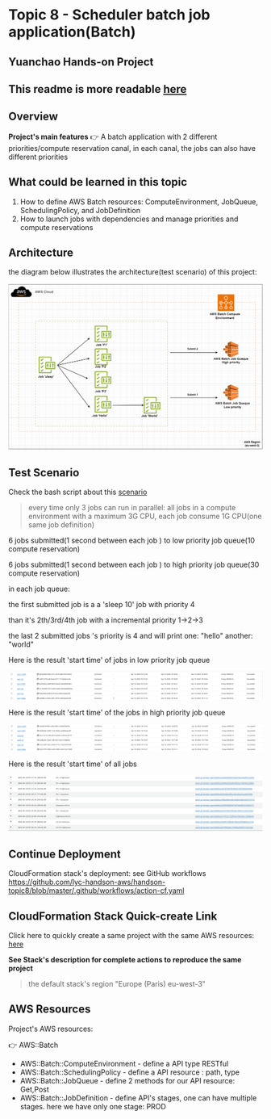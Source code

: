 # Topic 8 - Scheduler batch job application(Batch)
## Yuanchao Hands-on Project

## This readme is more readable [here](https://github.com/lyc-handson-aws/handson-topic8)



## **Overview**

**Project's main features**
:point_right: A batch application with 2 different priorities/compute reservation canal, in each canal, the jobs can also have different priorities



## What could be learned in this topic

1. How to define AWS Batch resources: ComputeEnvironment, JobQueue, SchedulingPolicy, and JobDefinition
2. How to launch jobs with dependencies and manage priorities and compute reservations


## **Architecture**
the diagram below illustrates the architecture(test scenario) of this project:

![](images/1-architecture.png)

## **Test Scenario**

Check the bash script about this [scenario](https://github.com/lyc-handson-aws/handson-topic8/blob/master/project.sh)

> every time only 3 jobs can run in parallel: all jobs in a compute environment with a maximum 3G CPU, each job consume 1G CPU(one same job definition)

6 jobs submitted(1 second between each job ) to low priority job queue(10 compute reservation)

6 jobs submitted(1 second between each job ) to high priority job queue(30 compute reservation)

in each job queue: 

the first submitted job is a a 'sleep 10' job with priority 4

than it's 2th/3rd/4th job with a incremental priority 1->2->3

the last 2 submitted jobs 's priority is 4 and will print one: "hello" another: "world"



Here is the result 'start time' of jobs in low priority job queue

![Jobs in low priority job queue](images/2-1.png)

Here is the result 'start time'  of the jobs in high priority job queue

![](images/2-2.png)

Here is the result 'start time'  of all jobs 

![](images/2-3.png)


## Continue Deployment
CloudFormation stack's deployment: see GitHub workflows https://github.com/lyc-handson-aws/handson-topic8/blob/master/.github/workflows/action-cf.yaml

## **CloudFormation Stack Quick-create Link**
Click here to quickly create a same project with the same AWS resources:  [here](https://eu-west-3.console.aws.amazon.com/cloudformation/home?region=eu-west-3#/stacks/create/review?templateURL=https://s3bucket-handson-topic1.s3.eu-west-3.amazonaws.com/CF-template-handson-topic8.yaml)

**See Stack's description for complete actions to reproduce the same project**

> the default stack's region "Europe (Paris) eu-west-3"

## **AWS Resources**
Project's AWS resources:

:point_right: AWS::Batch
- AWS::Batch::ComputeEnvironment - define a API type RESTful
- AWS::Batch::SchedulingPolicy - define a API resource : path, type 
- AWS::Batch::JobQueue - define 2 methods for our API resource: Get,Post
- AWS::Batch::JobDefinition - define API's stages, one can have multiple stages. here we have only one stage: PROD
